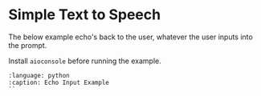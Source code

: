 # Simple Text to Speech
The below example echo's back to the user, whatever the user inputs into the prompt.

Install `aioconsole` before running the example.

```{literalinclude} ../../../../snippets/echo.py
:language: python
:caption: Echo Input Example
``
